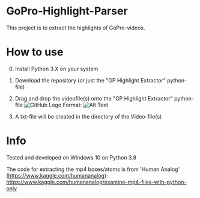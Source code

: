 # GoPro-Highlight-Parser
This project is to extract the highlights of GoPro-videos.


# How to use
0. Install Python 3.X on your system
1. Download the repository (or just the "GP Highlight Extractor" python-file)
2. Drag and drop the videofile(s) onto the "GP Highlight Extractor" python-file
![GitHub Logo](/images/logo.png)
Format: ![Alt Text](url)

3. A txt-file will be created in the directory of the Video-file(s)

# Info
Tested and developed on Windows 10 on Python 3.8

The code for extracting the mp4 boxes/atoms is from 'Human Analog' (https://www.kaggle.com/humananalog):
https://www.kaggle.com/humananalog/examine-mp4-files-with-python-only
